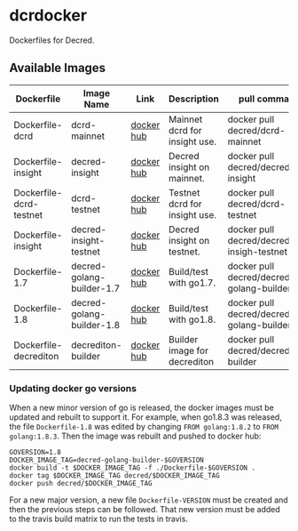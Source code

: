 # dcrdocker

Dockerfiles for Decred.

## Available Images


| Dockerfile | Image Name | Link | Description | pull command |
| --- | --- | --- | --- | --- |
|Dockerfile-dcrd|dcrd-mainnet|[docker hub](https://hub.docker.com/r/decred/dcrd-mainnet/)|Mainnet dcrd for insight use.|docker pull decred/dcrd-mainnet|
|Dockerfile-insight|decred-insight|[docker hub](https://hub.docker.com/r/decred/decred-insight/)|Decred insight on mainnet.|docker pull decred/decred-insight|
|Dockerfile-dcrd-testnet|dcrd-testnet|[docker hub](https://hub.docker.com/r/decred/dcrd-testnet/)|Testnet dcrd for insight use.|docker pull decred/dcrd-testnet|
|Dockerfile-insight|decred-insight-testnet|[docker hub](https://hub.docker.com/r/decred/decred-insight/)|Decred insight on testnet.|docker pull decred/decred-insigh-testnet|
|Dockerfile-1.7|decred-golang-builder-1.7|[docker hub](https://hub.docker.com/r/decred/decred-golang-builder-1.7/)|Build/test with go1.7.|docker pull decred/decred-golang-builder-1.7|
|Dockerfile-1.8|decred-golang-builder-1.8|[docker hub](https://hub.docker.com/r/decred/decred-golang-builder-1.8/)|Build/test with go1.8.|docker pull decred/decred-golang-builder-1.8|
|Dockerfile-decrediton|decrediton-builder|[docker hub](https://hub.docker.com/r/decred/decrediton-builder/)|Builder image for decrediton|docker pull decred/decrediton-builder|

### Updating docker go versions

When a new minor version of go is released, the docker images must be updated and rebuilt to support it.  For example, when go1.8.3 was released, the file `Dockerfile-1.8` was edited by changing `FROM golang:1.8.2` to `FROM golang:1.8.3`.  Then the image was rebuilt and pushed to docker hub:
```
GOVERSION=1.8
DOCKER_IMAGE_TAG=decred-golang-builder-$GOVERSION
docker build -t $DOCKER_IMAGE_TAG -f ./Dockerfile-$GOVERSION .
docker tag $DOCKER_IMAGE_TAG decred/$DOCKER_IMAGE_TAG
docker push decred/$DOCKER_IMAGE_TAG
```

For a new major version, a new file `Dockerfile-VERSION` must be created and then the previous steps can be followed.  That new version must be added to the travis build matrix to run the tests in travis.
